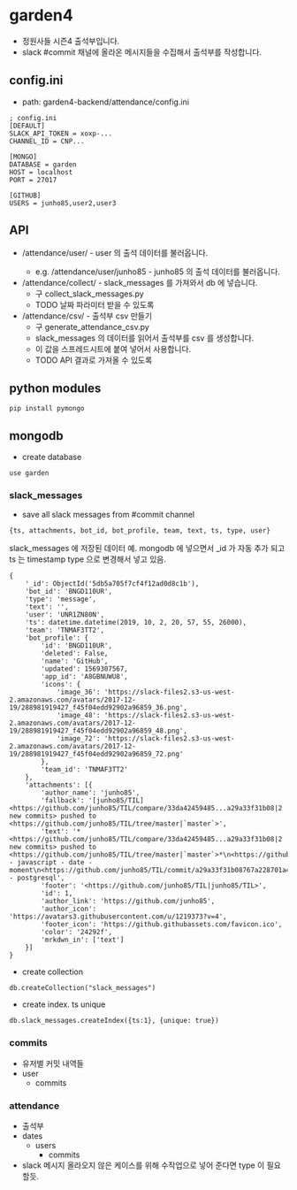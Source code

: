 # garden4
* 정원사들 시즌4 출석부입니다.
* slack #commit 채널에 올라온 메시지들을 수집해서 출석부를 작성합니다.

## config.ini
* path: garden4-backend/attendance/config.ini
```
; config.ini
[DEFAULT]
SLACK_API_TOKEN = xoxp-...
CHANNEL_ID = CNP...

[MONGO]
DATABASE = garden
HOST = localhost
PORT = 27017

[GITHUB]
USERS = junho85,user2,user3
```

## API
* /attendance/user/<user> - user 의 출석 데이터를 불러옵니다.
  * e.g. /attendance/user/junho85 - junho85 의 출석 데이터를 불러옵니다.
* /attendance/collect/ - slack_messages 를 가져와서 db 에 넣습니다.
  * 구 collect_slack_messages.py
  * TODO 날짜 파라미터 받을 수 있도록
* /attendance/csv/ - 출석부 csv 만들기
  * 구 generate_attendance_csv.py
  * slack_messages 의 데이터를 읽어서 출석부를 csv 를 생성합니다.
  * 이 값을 스프레드시트에 붙여 넣어서 사용합니다.
  * TODO API 결과로 가져올 수 있도록

## python modules
```
pip install pymongo
```

## mongodb
* create database
```
use garden
```

### slack_messages
* save all slack messages from #commit channel
```
{ts, attachments, bot_id, bot_profile, team, text, ts, type, user}
```

slack_messages 에 저장된 데이터 예. mongodb 에 넣으면서 _id 가 자동 추가 되고 ts 는 timestamp type 으로 변경해서 넣고 있음.
```
{
	'_id': ObjectId('5db5a705f7cf4f12ad0d8c1b'),
	'bot_id': 'BNGD110UR',
	'type': 'message',
	'text': '',
	'user': 'UNR1ZN80N',
	'ts': datetime.datetime(2019, 10, 2, 20, 57, 55, 26000),
	'team': 'TNMAF3TT2',
	'bot_profile': {
		'id': 'BNGD110UR',
		'deleted': False,
		'name': 'GitHub',
		'updated': 1569307567,
		'app_id': 'A8GBNUWU8',
		'icons': {
			'image_36': 'https://slack-files2.s3-us-west-2.amazonaws.com/avatars/2017-12-19/288981919427_f45f04edd92902a96859_36.png',
			'image_48': 'https://slack-files2.s3-us-west-2.amazonaws.com/avatars/2017-12-19/288981919427_f45f04edd92902a96859_48.png',
			'image_72': 'https://slack-files2.s3-us-west-2.amazonaws.com/avatars/2017-12-19/288981919427_f45f04edd92902a96859_72.png'
		},
		'team_id': 'TNMAF3TT2'
	},
	'attachments': [{
		'author_name': 'junho85',
		'fallback': '[junho85/TIL] <https://github.com/junho85/TIL/compare/33da42459485...a29a33f31b08|2 new commits> pushed to <https://github.com/junho85/TIL/tree/master|`master`>',
		'text': '*<https://github.com/junho85/TIL/compare/33da42459485...a29a33f31b08|2 new commits> pushed to <https://github.com/junho85/TIL/tree/master|`master`>*\n<https://github.com/junho85/TIL/commit/027dfe626170f09e8c1deb5e75b4fc4e9565ffce|`027dfe62`> - javascript - date - moment\n<https://github.com/junho85/TIL/commit/a29a33f31b08767a228701a4737c131d75902ab9|`a29a33f3`> - postgresql',
		'footer': '<https://github.com/junho85/TIL|junho85/TIL>',
		'id': 1,
		'author_link': 'https://github.com/junho85',
		'author_icon': 'https://avatars3.githubusercontent.com/u/1219373?v=4',
		'footer_icon': 'https://github.githubassets.com/favicon.ico',
		'color': '24292f',
		'mrkdwn_in': ['text']
	}]
}
```

* create collection
```
db.createCollection("slack_messages")
```
* create index. ts unique
```
db.slack_messages.createIndex({ts:1}, {unique: true})
```

### commits
* 유저별 커밋 내역들
* user
  * commits

### attendance
* 출석부
* dates
  * users
    * commits
* slack 메시지 올라오지 않은 케이스를 위해 수작업으로 넣어 준다면 type 이 필요할듯.

